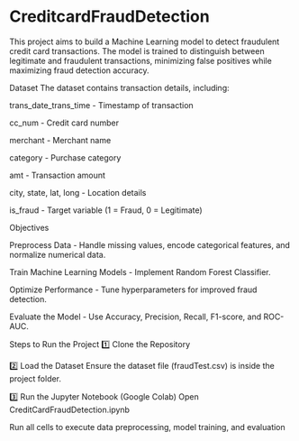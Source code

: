 # CreditcardFraudDetection

This project aims to build a Machine Learning model to detect fraudulent credit card transactions. The model is trained to distinguish between legitimate and fraudulent transactions, minimizing false positives while maximizing fraud detection accuracy.

Dataset
The dataset contains transaction details, including:

trans_date_trans_time - Timestamp of transaction

cc_num - Credit card number

merchant - Merchant name

category - Purchase category

amt - Transaction amount

city, state, lat, long - Location details

is_fraud - Target variable (1 = Fraud, 0 = Legitimate)

Objectives


Preprocess Data - Handle missing values, encode categorical features, and normalize numerical data.

Train Machine Learning Models - Implement Random Forest Classifier.

Optimize Performance - Tune hyperparameters for improved fraud detection.

Evaluate the Model - Use Accuracy, Precision, Recall, F1-score, and ROC-AUC.


 Steps to Run the Project
1️⃣ Clone the Repository

2️⃣ Load the Dataset
Ensure the dataset file (fraudTest.csv) is inside the project folder.

3️⃣ Run the Jupyter Notebook (Google Colab)
Open CreditCardFraudDetection.ipynb

Run all cells to execute data preprocessing, model training, and evaluation


